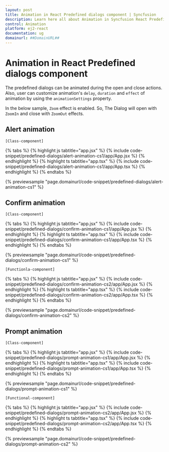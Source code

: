 ```yaml
---
layout: post
title: Animation in React Predefined dialogs component | Syncfusion
description: Learn here all about Animation in Syncfusion React Predefined dialogs component of Syncfusion Essential JS 2 and more.
control: Animation 
platform: ej2-react
documentation: ug
domainurl: ##DomainURL##
---
```


# Animation in React Predefined dialogs component

The predefined dialogs can be animated during the open and close actions. Also, user can customize animation's `delay`, `duration` and `effect` of animation by using the `animationSettings` property.

In the below sample, `Zoom` effect is enabled. So, The Dialog will open with `ZoomIn` and close with `ZoomOut` effects.

## Alert animation

`[Class-component]`

{% tabs %}
{% highlight js tabtitle="app.jsx" %}
{% include code-snippet/predefined-dialogs/alert-animation-cs1/app/App.jsx %}
{% endhighlight %}
{% highlight ts tabtitle="app.tsx" %}
{% include code-snippet/predefined-dialogs/alert-animation-cs1/app/App.tsx %}
{% endhighlight %}
{% endtabs %}

 {% previewsample "page.domainurl/code-snippet/predefined-dialogs/alert-animation-cs1" %}

## Confirm animation

`[Class-component]`

{% tabs %}
{% highlight js tabtitle="app.jsx" %}
{% include code-snippet/predefined-dialogs/confirm-animation-cs1/app/App.jsx %}
{% endhighlight %}
{% highlight ts tabtitle="app.tsx" %}
{% include code-snippet/predefined-dialogs/confirm-animation-cs1/app/App.tsx %}
{% endhighlight %}
{% endtabs %}

 {% previewsample "page.domainurl/code-snippet/predefined-dialogs/confirm-animation-cs1" %}

`[Functionla-component]`

{% tabs %}
{% highlight js tabtitle="app.jsx" %}
{% include code-snippet/predefined-dialogs/confirm-animation-cs2/app/App.jsx %}
{% endhighlight %}
{% highlight ts tabtitle="app.tsx" %}
{% include code-snippet/predefined-dialogs/confirm-animation-cs2/app/App.tsx %}
{% endhighlight %}
{% endtabs %}

 {% previewsample "page.domainurl/code-snippet/predefined-dialogs/confirm-animation-cs2" %}

## Prompt animation

`[Class-component]`

{% tabs %}
{% highlight js tabtitle="app.jsx" %}
{% include code-snippet/predefined-dialogs/prompt-animation-cs1/app/App.jsx %}
{% endhighlight %}
{% highlight ts tabtitle="app.tsx" %}
{% include code-snippet/predefined-dialogs/prompt-animation-cs1/app/App.tsx %}
{% endhighlight %}
{% endtabs %}

 {% previewsample "page.domainurl/code-snippet/predefined-dialogs/prompt-animation-cs1" %}

`[Functional-component]`

{% tabs %}
{% highlight js tabtitle="app.jsx" %}
{% include code-snippet/predefined-dialogs/prompt-animation-cs2/app/App.jsx %}
{% endhighlight %}
{% highlight ts tabtitle="app.tsx" %}
{% include code-snippet/predefined-dialogs/prompt-animation-cs2/app/App.tsx %}
{% endhighlight %}
{% endtabs %}

 {% previewsample "page.domainurl/code-snippet/predefined-dialogs/prompt-animation-cs2" %}